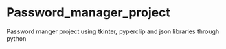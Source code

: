 # Password_manager_project
Password manger project using tkinter, pyperclip and json libraries through python
